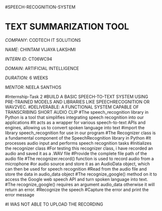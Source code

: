 #SPEECH-RECOGNITION-SYSTEM

# TEXT SUMMARIZATION TOOL

*COMPANY*: CODTECH IT SOLUTIONS

*NAME*: CHINTAM VIJAYA LAKSHMI

*INTERN ID*: CT06WC94

*DOMAIN*: ARTIFICIAL INTELLIGENCE

*DURATION*: 6 WEEKS

*MENTOR*: NEELA SANTHOS

#Internship-Task 2
#BUILD A BASIC SPEECH-TO-TEXT SYSTEM USING PRE-TRAINED MODELS AND LIBRARIES LIKE SPEECHRECOGNITION OR WAV2VEC.
#DELIVERABLE: A FUNCTIONAL SYSTEM CAPABLE OF TRANSCRIBING SHORT AUDIO CLIP
#The speech_recognition library in Python is a tool that simplifies integrating speech recognition into our applications
#It acts as a wrapper for various speech-to-text APIs and engines, allowing us to convert spoken language into text
#import the library speech_recognition for use in our program
#The Recognizer class is a fundamental component of the SpeechRecognition library in Python
#It processes audio input and performs speech recognition tasks 
#Initializes the recognizer class
#For testing this recognizer class, i have recorded an audio and saved it as a .WAV file
#Provide the complete file path of the audio file
#The recognizer.record() function is used to record audio from a microphone
#or audio source and store it as an AudioData object, which can then be used for speech recognition
#Read from the audio file and store the data in audio_data object
#The recognize_google() method on it to access the Google web speech API and turn spoken language into text. 
#The recognize_google() requires an argument audio_data otherwise it will return an error.
#Recognize the speech
#Capture the error and print the error message 

#I WAS NOT ABLE TO UPLOAD THE RECORDING
